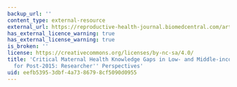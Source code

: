 ```yaml
---
backup_url: ''
content_type: external-resource
external_url: https://reproductive-health-journal.biomedcentral.com/articles/10.1186/s12978-015-0044-5
has_external_licence_warning: true
has_external_license_warning: true
is_broken: ''
license: https://creativecommons.org/licenses/by-nc-sa/4.0/
title: 'Critical Maternal Health Knowledge Gaps in Low- and Middle-income Countries
  for Post-2015: Researcher'' Perspectives'
uid: eefb5395-3dbf-4a73-8679-8cf5090d0955
---
```

